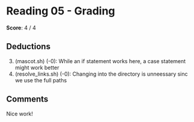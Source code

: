 Reading 05 - Grading
====================

**Score**: 4 / 4

Deductions
----------
3. (mascot.sh) (-0): While an if statement works here, a case statement might work better
4. (resolve_links.sh) (-0): Changing into the directory is unneessary sinc we use the full paths

Comments
--------
Nice work!

